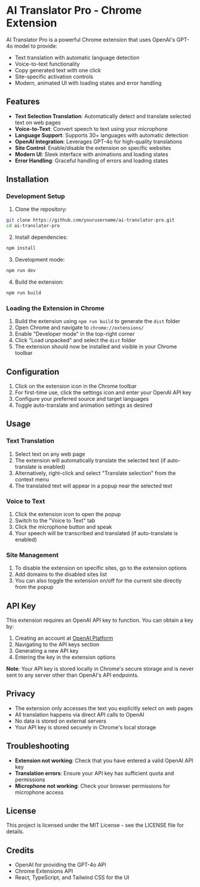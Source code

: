 # AI Translator Pro - Chrome Extension

AI Translator Pro is a powerful Chrome extension that uses OpenAI's GPT-4o model to provide:

- Text translation with automatic language detection
- Voice-to-text functionality
- Copy generated text with one click
- Site-specific activation controls
- Modern, animated UI with loading states and error handling

## Features

- **Text Selection Translation**: Automatically detect and translate selected text on web pages
- **Voice-to-Text**: Convert speech to text using your microphone
- **Language Support**: Supports 30+ languages with automatic detection
- **OpenAI Integration**: Leverages GPT-4o for high-quality translations
- **Site Control**: Enable/disable the extension on specific websites
- **Modern UI**: Sleek interface with animations and loading states
- **Error Handling**: Graceful handling of errors and loading states

## Installation

### Development Setup

1. Clone the repository:
```bash
git clone https://github.com/yourusername/ai-translator-pro.git
cd ai-translator-pro
```

2. Install dependencies:
```bash
npm install
```

3. Development mode:
```bash
npm run dev
```

4. Build the extension:
```bash
npm run build
```

### Loading the Extension in Chrome

1. Build the extension using `npm run build` to generate the `dist` folder
2. Open Chrome and navigate to `chrome://extensions/`
3. Enable "Developer mode" in the top-right corner
4. Click "Load unpacked" and select the `dist` folder
5. The extension should now be installed and visible in your Chrome toolbar

## Configuration

1. Click on the extension icon in the Chrome toolbar
2. For first-time use, click the settings icon and enter your OpenAI API key
3. Configure your preferred source and target languages
4. Toggle auto-translate and animation settings as desired

## Usage

### Text Translation

1. Select text on any web page
2. The extension will automatically translate the selected text (if auto-translate is enabled)
3. Alternatively, right-click and select "Translate selection" from the context menu
4. The translated text will appear in a popup near the selected text

### Voice to Text

1. Click the extension icon to open the popup
2. Switch to the "Voice to Text" tab
3. Click the microphone button and speak
4. Your speech will be transcribed and translated (if auto-translate is enabled)

### Site Management

1. To disable the extension on specific sites, go to the extension options
2. Add domains to the disabled sites list
3. You can also toggle the extension on/off for the current site directly from the popup

## API Key

This extension requires an OpenAI API key to function. You can obtain a key by:

1. Creating an account at [OpenAI Platform](https://platform.openai.com/)
2. Navigating to the API keys section
3. Generating a new API key
4. Entering the key in the extension options

**Note**: Your API key is stored locally in Chrome's secure storage and is never sent to any server other than OpenAI's API endpoints.

## Privacy

- The extension only accesses the text you explicitly select on web pages
- All translation happens via direct API calls to OpenAI
- No data is stored on external servers
- Your API key is stored securely in Chrome's local storage

## Troubleshooting

- **Extension not working**: Check that you have entered a valid OpenAI API key
- **Translation errors**: Ensure your API key has sufficient quota and permissions
- **Microphone not working**: Check your browser permissions for microphone access

## License

This project is licensed under the MIT License - see the LICENSE file for details.

## Credits

- OpenAI for providing the GPT-4o API
- Chrome Extensions API
- React, TypeScript, and Tailwind CSS for the UI